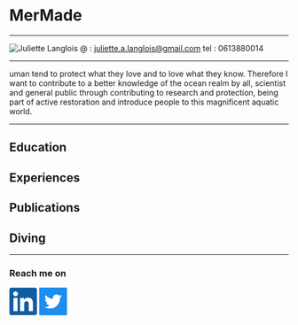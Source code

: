 # MerMade
________________
<image src = "/images/freedivingjuju.png" align="left"></image>Juliette Langlois
@ :   juliette.a.langlois@gmail.com
tel : 0613880014

_________________

uman tend to protect what they love and to love what they know. Therefore I want to contribute to a better knowledge of the ocean realm by all, scientist and general public through contributing to research and protection, being part of active restoration and introduce people to this magnificent aquatic world.

_________________
  
## Education

## Experiences

## Publications

## Diving


_________________________________

### Reach me on

[![linkedin](/images/linkedin.png)](https://www.linkedin.com/in/juliette-langlois-838271109/) [![twitter](/images/twitter.png)](https://twitter.com/Juliette__L) 

